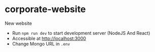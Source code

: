 # corporate-website
New website

- Run `npm run dev` to start development server (NodeJS And React)
- Accessible at [http://localhost:3000](http://localhost:3000)
- Change Mongo URL in `.env`
